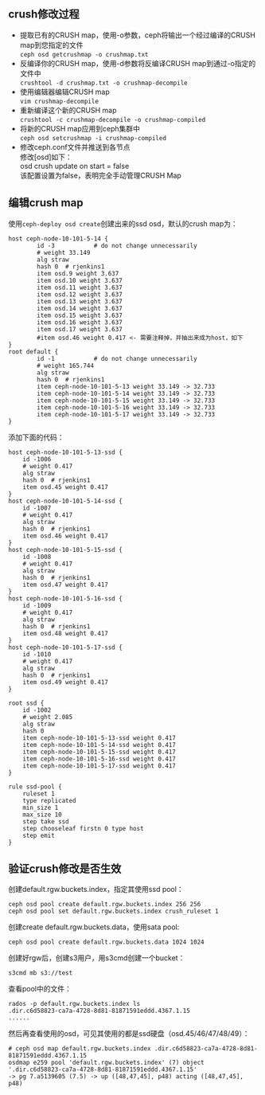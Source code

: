 ## crush修改过程
- 提取已有的CRUSH map，使用-o参数，ceph将输出一个经过编译的CRUSH map到您指定的文件  
`ceph osd getcrushmap -o crushmap.txt`
- 反编译你的CRUSH map，使用-d参数将反编译CRUSH map到通过-o指定的文件中  
`crushtool -d crushmap.txt -o crushmap-decompile`
- 使用编辑器编辑CRUSH map  
`vim crushmap-decompile`
- 重新编译这个新的CRUSH map  
`crushtool -c crushmap-decompile -o crushmap-compiled`
- 将新的CRUSH map应用到ceph集群中  
`ceph osd setcrushmap -i crushmap-compiled`
- 修改ceph.conf文件并推送到各节点  
修改[osd]如下：  
osd crush update on start = false  
该配置设置为false，表明完全手动管理CRUSH Map  
## 编辑crush map
使用`ceph-deploy osd create`创建出来的ssd osd，默认的crush map为：
```
host ceph-node-10-101-5-14 {
        id -3           # do not change unnecessarily
        # weight 33.149
        alg straw
        hash 0  # rjenkins1
        item osd.9 weight 3.637
        item osd.10 weight 3.637
        item osd.11 weight 3.637
        item osd.12 weight 3.637
        item osd.13 weight 3.637
        item osd.14 weight 3.637
        item osd.15 weight 3.637
        item osd.16 weight 3.637
        item osd.17 weight 3.637
        #item osd.46 weight 0.417 <- 需要注释掉，并抽出来成为host，如下
}
root default {
        id -1           # do not change unnecessarily
        # weight 165.744
        alg straw
        hash 0  # rjenkins1
        item ceph-node-10-101-5-13 weight 33.149 -> 32.733
        item ceph-node-10-101-5-14 weight 33.149 -> 32.733
        item ceph-node-10-101-5-15 weight 33.149 -> 32.733
        item ceph-node-10-101-5-16 weight 33.149 -> 32.733
        item ceph-node-10-101-5-17 weight 33.149 -> 32.733
}

```
添加下面的代码：  
```
host ceph-node-10-101-5-13-ssd {
	id -1006
	# weight 0.417
	alg straw
	hash 0	# rjenkins1
	item osd.45 weight 0.417
}
host ceph-node-10-101-5-14-ssd {
	id -1007
	# weight 0.417
	alg straw
	hash 0	# rjenkins1
	item osd.46 weight 0.417
}
host ceph-node-10-101-5-15-ssd {
	id -1008
	# weight 0.417
	alg straw
	hash 0	# rjenkins1
	item osd.47 weight 0.417
}
host ceph-node-10-101-5-16-ssd {
	id -1009
	# weight 0.417
	alg straw
	hash 0	# rjenkins1
	item osd.48 weight 0.417
}
host ceph-node-10-101-5-17-ssd {
	id -1010
	# weight 0.417
	alg straw
	hash 0	# rjenkins1
	item osd.49 weight 0.417
}

root ssd {
	id -1002
	# weight 2.085
	alg straw
	hash 0
	item ceph-node-10-101-5-13-ssd weight 0.417
	item ceph-node-10-101-5-14-ssd weight 0.417
	item ceph-node-10-101-5-15-ssd weight 0.417
	item ceph-node-10-101-5-16-ssd weight 0.417
	item ceph-node-10-101-5-17-ssd weight 0.417
}

rule ssd-pool {
	ruleset 1
	type replicated
	min_size 1
	max_size 10
	step take ssd
	step chooseleaf firstn 0 type host
	step emit
}
```
## 验证crush修改是否生效
创建default.rgw.buckets.index，指定其使用ssd pool：
```
ceph osd pool create default.rgw.buckets.index 256 256
ceph osd pool set default.rgw.buckets.index crush_ruleset 1
```
创建create default.rgw.buckets.data，使用sata pool:
```
ceph osd pool create default.rgw.buckets.data 1024 1024
```
创建好rgw后，创建s3用户，用s3cmd创建一个bucket：
```
s3cmd mb s3://test
```
查看pool中的文件：
```
rados -p default.rgw.buckets.index ls
.dir.c6d58823-ca7a-4728-8d81-81871591eddd.4367.1.15
......
```
然后再查看使用的osd，可见其使用的都是ssd硬盘（osd.45/46/47/48/49）：  
```
# ceph osd map default.rgw.buckets.index .dir.c6d58823-ca7a-4728-8d81-81871591eddd.4367.1.15  
osdmap e259 pool 'default.rgw.buckets.index' (7) object   
'.dir.c6d58823-ca7a-4728-8d81-81871591eddd.4367.1.15'   
-> pg 7.a5139605 (7.5) -> up ([48,47,45], p48) acting ([48,47,45], p48)
```

